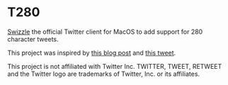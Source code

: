 # T280

[Swizzle](https://blog.newrelic.com/2014/04/16/right-way-to-swizzle/) the official Twitter client for MacOS to add support for 280 character tweets.

This project was inspired by [this blog post](https://blog.timac.org/2012/1218-simple-code-injection-using-dyld_insert_libraries/) and [this tweet](https://twitter.com/kracksundkatzen/status/930215665239248896).

This project is not affiliated with Twitter Inc. TWITTER, TWEET, RETWEET and the Twitter logo are trademarks of Twitter, Inc. or its affiliates.